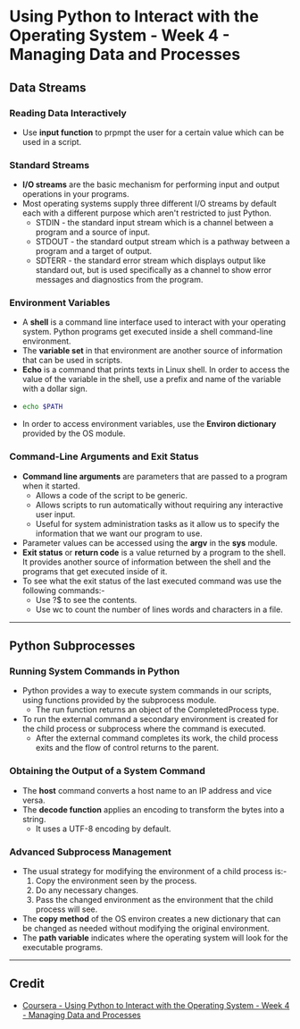 # Using Python to Interact with the Operating System - Week 4 - Managing Data and Processes

## Data Streams
### Reading Data Interactively
* Use **input function** to prpmpt the user for a certain value which can be used in a script.

### Standard Streams
* **I/O streams** are the basic mechanism for performing input and output operations in your programs.
* Most operating systems supply three different I/O streams by default each with a different purpose which aren't restricted to just Python.
  * STDIN - the standard input stream which is a channel between a program and a source of input.
  * STDOUT - the standard output stream which is a pathway between a program and a target of output.
  * SDTERR - the standard error stream which displays output like standard out, but is used specifically as a channel to show error messages and diagnostics from the program.
  
### Environment Variables
* A **shell** is a command line interface used to interact with your operating system. Python programs get executed inside a shell command-line environment.
* The **variable set** in that environment are another source of information that can be used in scripts.
* **Echo** is a command that prints texts in Linux shell. In order to access the value of the variable in the shell, use a prefix and name of the variable with a dollar sign.
* ```Bash
  echo $PATH
  ```
* In order to access environment variables, use the **Environ dictionary** provided by the OS module.

### Command-Line Arguments and Exit Status
* **Command line arguments** are parameters that are passed to a program when it started.
  * Allows a code of the script to be generic.
  * Allows scripts to run automatically without requiring any interactive user input.
  * Useful for system administration tasks as it allow us to specify the information that we want our program to use.
* Parameter values can be accessed using the **argv** in the **sys** module.
* **Exit status** or **return code** is a value returned by a program to the shell. It provides another source of information between the shell and the programs that get executed inside of it.
* To see what the exit status of the last executed command was use the following commands:-
  * Use ?$ to see the contents.
  * Use wc to count the number of lines words and characters in a file.
  
---

## Python Subprocesses
### Running System Commands in Python
* Python provides a way to execute system commands in our scripts, using functions provided by the subprocess module.
  * The run function returns an object of the CompletedProcess type.
* To run the external command a secondary environment is created for the child process or subprocess where the command is executed.
  * After the external command completes its work, the child process exits and the flow of control returns to the parent. 
  
### Obtaining the Output of a System Command
* The **host** command converts a host name to an IP address and vice versa.
* The **decode function** applies an encoding to transform the bytes into a string.
  * It uses a UTF-8 encoding by default.
  
### Advanced Subprocess Management
* The usual strategy for modifying the environment of a child process is:-
  1. Copy the environment seen by the process.
  2. Do any necessary changes.
  3. Pass the changed environment as the environment that the child process will see.
* The **copy method** of the OS environ creates a new dictionary that can be changed as needed without modifying the original environment.
* The **path variable** indicates where the operating system will look for the executable programs.

---
  
## Credit
* [Coursera - Using Python to Interact with the Operating System - Week 4 - Managing Data and Processes](https://www.coursera.org/learn/python-operating-system/home/week/4)
